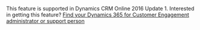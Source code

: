 This feature is supported in Dynamics CRM Online 2016 Update 1. Interested in getting this feature? [Find your Dynamics 365 for Customer Engagement administrator or support person](http://../basics/find-administrator-support.md)